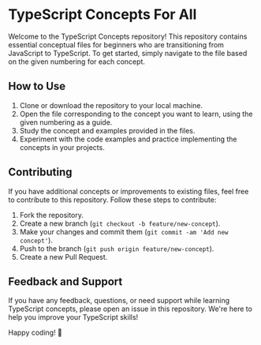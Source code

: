 # TypeScript Concepts For All

Welcome to the TypeScript Concepts repository! This repository contains essential conceptual files for beginners who are transitioning from JavaScript to TypeScript. To get started, simply navigate to the file based on the given numbering for each concept.

## How to Use

1. Clone or download the repository to your local machine.
2. Open the file corresponding to the concept you want to learn, using the given numbering as a guide.
3. Study the concept and examples provided in the files.
4. Experiment with the code examples and practice implementing the concepts in your projects.

## Contributing

If you have additional concepts or improvements to existing files, feel free to contribute to this repository. Follow these steps to contribute:

1. Fork the repository.
2. Create a new branch (`git checkout -b feature/new-concept`).
3. Make your changes and commit them (`git commit -am 'Add new concept'`).
4. Push to the branch (`git push origin feature/new-concept`).
5. Create a new Pull Request.

## Feedback and Support

If you have any feedback, questions, or need support while learning TypeScript concepts, please open an issue in this repository. We're here to help you improve your TypeScript skills!

Happy coding! 🚀
